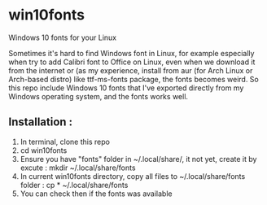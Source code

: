 # win10fonts
Windows 10 fonts for your Linux

Sometimes it's hard to find Windows font in Linux, for example especially when try to add Calibri font to Office on Linux, even when we download it from the internet or (as my experience, install from aur (for Arch Linux or Arch-based distro) like ttf-ms-fonts package, the fonts becomes weird. So this repo include Windows 10 fonts that I've exported directly from my Windows operating system, and the fonts works well.

## Installation :
1. In terminal, clone this repo
2. cd win10fonts
3. Ensure you have "fonts" folder in ~/.local/share/, it not yet, create it by excute : mkdir ~/.local/share/fonts
4. In current win10fonts directory, copy all files to ~/.local/share/fonts folder : cp * ~/.local/share/fonts
5. You can check then if the fonts was available
